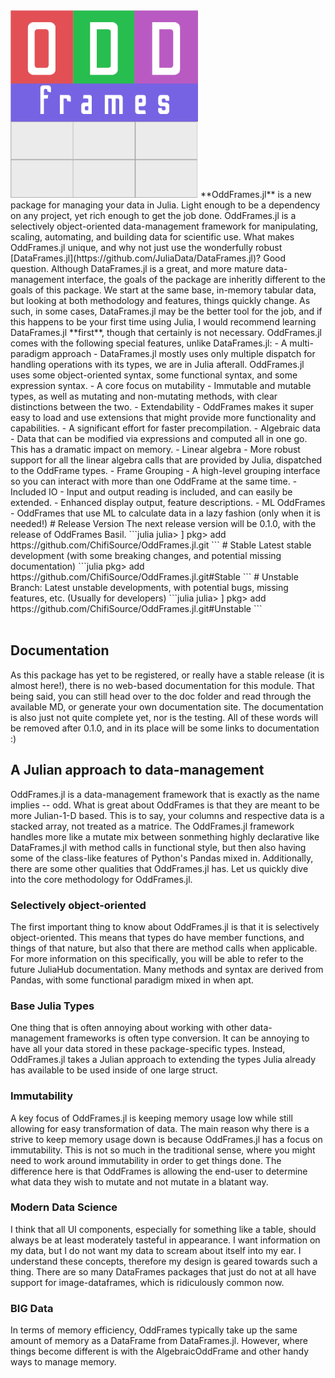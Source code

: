 <div align="up" style = "{border-style: solid; border: 20px; color: gray; float: "left";}">
  <img src="https://github.com/ChifiSource/OddFrames.jl/blob/Unstable/assets/logo.png" width = 300 height = 300>
  **OddFrames.jl** is a new package for managing your data in Julia. Light enough to be a dependency on any project, yet rich enough to get the job done. OddFrames.jl is a selectively object-oriented data-management framework for manipulating, scaling, automating, and building data for scientific use. What makes OddFrames.jl unique, and why not just use the wonderfully robust [DataFrames.jl](https://github.com/JuliaData/DataFrames.jl)? Good question. Although DataFrames.jl is a great, and more mature data-management interface, the goals of the package are inheritly different to the goals of this package. We start at the same base, in-memory tabular data, but looking at both methodology and features, things quickly change. As such, in some cases, DataFrames.jl may be the better tool for the job, and if this happens to be your first time using Julia, I would recommend learning DataFrames.jl **first**, though that certainly is not necessary. OddFrames.jl comes with the following special features, unlike DataFrames.jl:
- A multi-paradigm approach - DataFrames.jl mostly uses only multiple dispatch for handling operations with its types, we are in Julia afterall. OddFrames.jl uses some object-oriented syntax, some functional syntax, and some expression syntax.
- A core focus on mutability - Immutable and mutable types, as well as mutating and non-mutating methods, with clear distinctions between the two.
- Extendability - OddFrames makes it super easy to load and use extensions that might provide more functionality and capabilities.
- A significant effort for faster precompilation.
- Algebraic data - Data that can be modified via expressions and computed all in one go. This has a dramatic impact on memory.
- Linear algebra - More robust support for all the linear algebra calls that are provided by Julia, dispatched to the OddFrame types.
- Frame Grouping - A high-level grouping interface so you can interact with more than one OddFrame at the same time.
- Included IO - Input and output reading is included, and can easily be extended.
- Enhanced display output, feature descriptions.
- ML OddFrames - OddFrames that use ML to calculate data in a lazy fashion (only when it is needed!)
# Release Version
The next release version will be 0.1.0, with the release of OddFrames Basil.
```julia
julia> ]
pkg> add https://github.com/ChifiSource/OddFrames.jl.git
```
# Stable
Latest stable development (with some breaking changes, and potential missing documentation)
```julia
pkg> add https://github.com/ChifiSource/OddFrames.jl.git#Stable
```
# Unstable Branch:
Latest unstable developments, with potential bugs, missing features, etc. (Usually for developers)
```julia
julia> ]
pkg> add https://github.com/ChifiSource/OddFrames.jl.git#Unstable
```

  
  <div align = "left">
<br>

## Documentation
As this package has yet to be registered, or really have a stable release (it is almost here!), there is no web-based documentation for this module. That being said, you can still head over to the doc folder and read through the available MD, or generate your own documentation site. The documentation is also just not quite complete yet, nor is the testing. All of these words will be removed after 0.1.0, and in its place will be some links to documentation :)
## A Julian approach to data-management 
OddFrames.jl is a data-management framework that is exactly as the name implies -- odd. What is great about OddFrames is that they are meant to be more Julian-1-D based. This is to say, your columns and respective data is a stacked array, not treated as a matrice. The OddFrames.jl framework handles more like a mutate mix between sonmething highly declarative like DataFrames.jl with method calls in functional style, but then also having some of the class-like features of Python's Pandas mixed in. Additionally, there are some other qualities that OddFrames.jl has. Let us quickly dive into the core methodology for OddFrames.jl.
### Selectively object-oriented
The first important thing to know about OddFrames.jl is that it is selectively object-oriented. This means that types do have member functions, and things of that nature, but also that there are method calls when applicable. For more information on this specifically, you will be able to refer to the future JuliaHub documentation. Many methods and syntax are derived from Pandas, with some functional paradigm mixed in when apt.
### Base Julia Types
One thing that is often annoying about working with other data-management frameworks is often type conversion. It can be annoying to have all your data stored in these package-specific types. Instead, OddFrames.jl takes a Julian approach to extending the types Julia already has available to be used inside of one large struct.
### Immutability
A key focus of OddFrames.jl is keeping memory usage low while still allowing for easy transformation of data. The main reason why there is a strive to keep memory usage down is because OddFrames.jl has a focus on immutability. This is not so much in the traditional sense, where you might need to work around immutability in order to get things done. The difference here is that OddFrames is allowing the end-user to determine what data they wish to mutate and not mutate in a blatant way.
 ### Modern Data Science
I think that all UI components, especially for something like a table, should always be at least moderately tasteful in appearance. I want information on my data, but I do not want my data to scream about itself into my ear. I understand these concepts, therefore my design is geared towards such a thing. There are so many DataFrames packages that just do not at all have support for image-dataframes, which is ridiculously common now.
### BIG Data
In terms of memory efficiency, OddFrames typically take up the same amount of memory as a DataFrame from DataFrames.jl. However, where things become different is with the AlgebraicOddFrame and other handy ways to manage memory.
